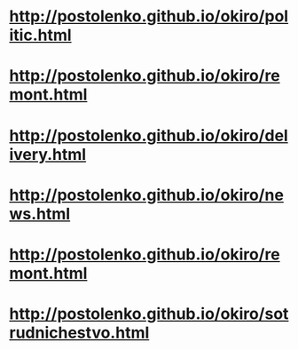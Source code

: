 # http://postolenko.github.io/okiro/politic.html
# http://postolenko.github.io/okiro/remont.html
# http://postolenko.github.io/okiro/delivery.html
# http://postolenko.github.io/okiro/news.html
# http://postolenko.github.io/okiro/remont.html
# http://postolenko.github.io/okiro/sotrudnichestvo.html
